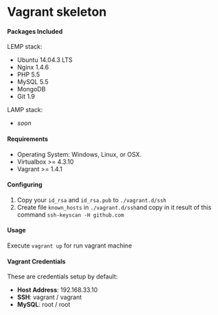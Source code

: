 # Vagrant skeleton

#### Packages Included

LEMP stack:

- Ubuntu 14.04.3 LTS
- Nginx 1.4.6
- PHP 5.5
- MySQL 5.5
- MongoDB
- Git 1.9

LAMP stack:

- *soon*

#### Requirements

- Operating System: Windows, Linux, or OSX.
- Virtualbox >= 4.3.10
- Vagrant >= 1.4.1

#### Configuring

1. Copy your `id_rsa` and `id_rsa.pub` to `./vagrant.d/ssh`
2. Create file `known_hosts` in `./vagrant.d/ssh`and copy in it result of this command `ssh-keyscan -H github.com`

#### Usage

Execute `vagrant up` for run vagrant machine

#### Vagrant Credentials

These are credentials setup by default:

- **Host Address**: 192.168.33.10
- **SSH**: vagrant / vagrant
- **MySQL**: root / root
